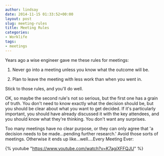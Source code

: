 ```yaml
---
author: lindsay
date: 2014-11-15 01:33:52+00:00
layout: post
slug: meeting-rules
title: Meeting Rules
categories:
- Worklife
tags:
- meetings
---
```


Years ago a wise engineer gave me these rules for meetings:


  1. Never go into a meeting unless you know what the outcome will be.

  2. Plan to leave the meeting with less work than when you went in.


Stick to those rules, and you'll do well.

OK, so maybe the second rule's not so serious, but the first one has a grain of truth. You don't need to know exactly what the decision should be, but you should be clear about what you want to get decided. If it's particularly important, you should have already discussed it with the key attendees, and you should know what they're thinking. You don't want any surprises.

Too many meetings have no clear purpose, or they can only agree that 'a decision needs to be made...pending further research.' Avoid those sorts of meetings. Otherwise it ends up like...well....Every Meeting Ever:

{% youtube "https://www.youtube.com/watch?v=K7agjXFFQJU" %}
